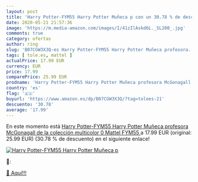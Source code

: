 ```yaml
---
layout: post
title: 'Harry Potter-FYM55 Harry Potter Muñeca p con un 30.78 % de descuento'
date: 2020-05-21 21:57:36
image: 'https://m.media-amazon.com/images/I/41zIlAskd6L._SL200_.jpg'
comments: true
category: ofertas
author: ring
slug: 'B07CGW3X3Q-es Harry Potter-FYM55 Harry Potter Muñeca profesora...'
tags: [ tole.es, mattel ]
actualPrice: 17.99 EUR
currency: EUR
price: 17.99
comparePrice: 25.99 EUR
prodname: 'Harry Potter-FYM55 Harry Potter Muñeca profesora McGonagall de la colección  multicolor  0  Mattel FYM55 '
country: 'es'
flag: '🇪🇸'
buyurl: 'https://www.amazon.es/dp/B07CGW3X3Q/?tag=tolees-21'
descuento: '30.78'
average: '17.99'
---
```


En este momento está [Harry Potter-FYM55 Harry Potter Muñeca profesora McGonagall de la colección  multicolor  0  Mattel FYM55 ](https://www.amazon.es/dp/B07CGW3X3Q/?tag=tolees-21) a 17.99 EUR (original: 25.99 EUR) (30.78 %  de descuento) en el siguiente enlace!

[![Harry Potter-FYM55 Harry Potter Muñeca p](https://m.media-amazon.com/images/I/41zIlAskd6L._SL200_.jpg)](https://www.amazon.es/dp/B07CGW3X3Q/?tag=tolees-21)

🔎:


[🛒 Aquí!!!](https://www.amazon.es/dp/B07CGW3X3Q/?tag=tolees-21)
